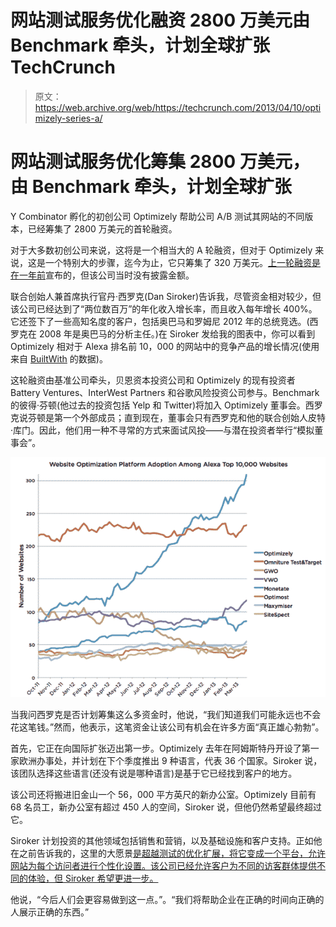 # 网站测试服务优化融资 2800 万美元由 Benchmark 牵头，计划全球扩张 TechCrunch

> 原文：<https://web.archive.org/web/https://techcrunch.com/2013/04/10/optimizely-series-a/>

# 网站测试服务优化筹集 2800 万美元，由 Benchmark 牵头，计划全球扩张

Y Combinator 孵化的初创公司 Optimizely 帮助公司 A/B 测试其网站的不同版本，已经筹集了 2800 万美元的首轮融资。

对于大多数初创公司来说，这将是一个相当大的 A 轮融资，但对于 Optimizely 来说，这是一个特别大的步骤，迄今为止，它只筹集了 320 万美元。[上一轮融资是在一年前](https://web.archive.org/web/20230124210400/https://techcrunch.com/2012/05/30/optimizely-funding/)宣布的，但该公司当时没有披露金额。

联合创始人兼首席执行官丹·西罗克(Dan Siroker)告诉我，尽管资金相对较少，但该公司已经达到了“两位数百万”的年化收入增长率，而且收入每年增长 400%。它还签下了一些高知名度的客户，包括奥巴马和罗姆尼 2012 年的总统竞选。(西罗克在 2008 年是奥巴马的分析主任。)在 Siroker 发给我的图表中，你可以看到 Optimizely 相对于 Alexa 排名前 10，000 的网站中的竞争产品的增长情况(使用来自 [BuiltWith](https://web.archive.org/web/20230124210400/http://www.builtwith.com/) 的数据)。

这轮融资由基准公司牵头，贝恩资本投资公司和 Optimizely 的现有投资者 Battery Ventures、InterWest Partners 和谷歌风险投资公司参与。Benchmark 的彼得·芬顿(他过去的投资包括 Yelp 和 Twitter)将加入 Optimizely 董事会。西罗克说芬顿是第一个外部成员；直到现在，董事会只有西罗克和他的联合创始人皮特·库门。因此，他们用一种不寻常的方式来面试风投——与潜在投资者举行“模拟董事会”。

[![optimizely usage](img/2706ed5d5a23c616269ad0c758273257.png)](https://web.archive.org/web/20230124210400/https://techcrunch.com/2013/04/10/optimizely-series-a/screen-shot-2013-04-09-at-4-31-59-pm/)

当我问西罗克是否计划筹集这么多资金时，他说，“我们知道我们可能永远也不会花这笔钱。”然而，他表示，这笔资金让该公司有机会在许多方面“真正雄心勃勃”。

首先，它正在向国际扩张迈出第一步。Optimizely 去年在阿姆斯特丹开设了第一家欧洲办事处，并计划在下个季度推出 9 种语言，代表 36 个国家。Siroker 说，该团队选择这些语言(还没有说是哪种语言)是基于它已经找到客户的地方。

该公司还将搬进旧金山一个 56，000 平方英尺的新办公室。Optimizely 目前有 68 名员工，新办公室有超过 450 人的空间，Siroker 说，但他仍然希望最终超过它。

Siroker 计划投资的其他领域包括销售和营销，以及基础设施和客户支持。正如他在之前告诉我的，这里的大愿景[是超越测试的优化扩展，将它变成一个平台，允许网站为每个访问者进行个性化设置。该公司已经允许客户为不同的访客群体提供不同的体验，但 Siroker 希望更进一步。](https://web.archive.org/web/20230124210400/https://techcrunch.com/2012/10/09/optimizely-vs-omniture/)

他说，“今后人们会更容易做到这一点。”。“我们将帮助企业在正确的时间向正确的人展示正确的东西。”